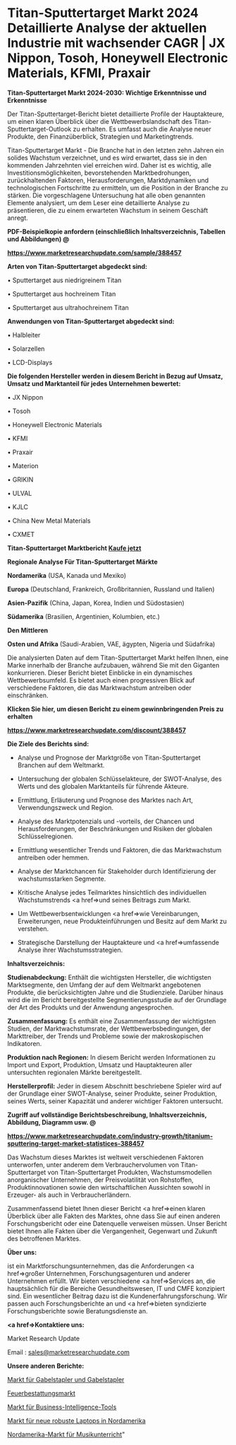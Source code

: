 # Titan-Sputtertarget Markt 2024 Detaillierte Analyse der aktuellen Industrie mit wachsender CAGR | JX Nippon, Tosoh, Honeywell Electronic Materials, KFMI, Praxair

<strong>Titan-Sputtertarget Markt 2024-2030: Wichtige Erkenntnisse und Erkenntnisse</strong>

Der Titan-Sputtertarget-Bericht bietet detaillierte Profile der Hauptakteure, um einen klaren Überblick über die Wettbewerbslandschaft des Titan-Sputtertarget-Outlook zu erhalten. Es umfasst auch die Analyse neuer Produkte, den Finanzüberblick, Strategien und Marketingtrends.

Titan-Sputtertarget Markt - Die Branche hat in den letzten zehn Jahren ein solides Wachstum verzeichnet, und es wird erwartet, dass sie in den kommenden Jahrzehnten viel erreichen wird. Daher ist es wichtig, alle Investitionsmöglichkeiten, bevorstehenden Marktbedrohungen, zurückhaltenden Faktoren, Herausforderungen, Marktdynamiken und technologischen Fortschritte zu ermitteln, um die Position in der Branche zu stärken. Die vorgeschlagene Untersuchung hat alle oben genannten Elemente analysiert, um dem Leser eine detaillierte Analyse zu präsentieren, die zu einem erwarteten Wachstum in seinem Geschäft anregt.



<strong><b>PDF-Beispielkopie anfordern (einschließlich Inhaltsverzeichnis, Tabellen und Abbildungen) @ </b></strong>

<strong><a href=https://www.marketresearchupdate.com/sample/388457>

<strong>https://www.marketresearchupdate.com/sample/388457</u></a></strong></strong>



<strong>Arten von Titan-Sputtertarget abgedeckt sind:</strong>

• Sputtertarget aus niedrigreinem Titan

• Sputtertarget aus hochreinem Titan

• Sputtertarget aus ultrahochreinem Titan



<strong>Anwendungen von Titan-Sputtertarget abgedeckt sind:</strong>

• Halbleiter

• Solarzellen

• LCD-Displays



<strong>Die folgenden Hersteller werden in diesem Bericht in Bezug auf Umsatz, Umsatz und Marktanteil für jedes Unternehmen bewertet:</strong>

• JX Nippon

• Tosoh

• Honeywell Electronic Materials

• KFMI

• Praxair

• Materion

• GRIKIN

• ULVAL

• KJLC

• China New Metal Materials

• CXMET



<strong>Titan-Sputtertarget Marktbericht <a href=https://www.marketresearchupdate.com/buynow/388457>Kaufe jetzt</a></strong>



<strong>Regionale Analyse Für Titan-Sputtertarget Märkte</strong>



<strong>Nordamerika</strong> (USA, Kanada und Mexiko)



<strong>Europa</strong> (Deutschland, Frankreich, Großbritannien, Russland und Italien)



<strong>Asien-Pazifik</strong> (China, Japan, Korea, Indien und Südostasien)



<strong>Südamerika</strong> (Brasilien, Argentinien, Kolumbien, etc.)



<strong>Den Mittleren</strong> 

<strong>Osten und Afrika</strong> (Saudi-Arabien, VAE, ägypten, Nigeria und Südafrika)

Die analysierten Daten auf dem Titan-Sputtertarget Markt helfen Ihnen, eine Marke innerhalb der Branche aufzubauen, während Sie mit den Giganten konkurrieren. Dieser Bericht bietet Einblicke in ein dynamisches Wettbewerbsumfeld. Es bietet auch einen progressiven Blick auf verschiedene Faktoren, die das Marktwachstum antreiben oder einschränken.



<strong>Klicken Sie hier, um diesen Bericht zu einem gewinnbringenden Preis zu erhalten
</strong>

<strong><a href=https://www.marketresearchupdate.com/discount/388457>https://www.marketresearchupdate.com/discount/388457</b></u></strong></a>



<strong>Die Ziele des Berichts sind:</strong>

- Analyse und Prognose der Marktgröße von Titan-Sputtertarget Branchen auf dem Weltmarkt.

- Untersuchung der globalen Schlüsselakteure, der SWOT-Analyse, des Werts und des globalen Marktanteils für führende Akteure.

- Ermittlung, Erläuterung und Prognose des Marktes nach Art, Verwendungszweck und Region.

- Analyse des Marktpotenzials und -vorteils, der Chancen und Herausforderungen, der Beschränkungen und Risiken der globalen Schlüsselregionen.

- Ermittlung wesentlicher Trends und Faktoren, die das Marktwachstum antreiben oder hemmen.

- Analyse der Marktchancen für Stakeholder durch Identifizierung der wachstumsstarken Segmente.

- Kritische Analyse jedes Teilmarktes hinsichtlich des individuellen Wachstumstrends <a href=>und</a> seines Beitrags zum Markt.

- Um Wettbewerbsentwicklungen <a href=>wie</a> Vereinbarungen, Erweiterungen, neue Produkteinführungen und Besitz auf dem Markt zu verstehen.

- Strategische Darstellung der Hauptakteure und <a href=>umfas</a>sende Analyse ihrer Wachstumsstrategien.



<strong>Inhaltsverzeichnis:</strong>



<strong>Studienabdeckung:</strong> Enthält die wichtigsten Hersteller, die wichtigsten Marktsegmente, den Umfang der auf dem Weltmarkt angebotenen Produkte, die berücksichtigten Jahre und die Studienziele. Darüber hinaus wird die im Bericht bereitgestellte Segmentierungsstudie auf der Grundlage der Art des Produkts und der Anwendung angesprochen.



<strong>Zusammenfassung:</strong> Es enthält eine Zusammenfassung der wichtigsten Studien, der Marktwachstumsrate, der Wettbewerbsbedingungen, der Markttreiber, der Trends und Probleme sowie der makroskopischen Indikatoren.



<strong>Produktion nach Regionen:</strong> In diesem Bericht werden Informationen zu Import und Export, Produktion, Umsatz und Hauptakteuren aller untersuchten regionalen Märkte bereitgestellt.



<strong>Herstellerprofil:</strong> Jeder in diesem Abschnitt beschriebene Spieler wird auf der Grundlage einer SWOT-Analyse, seiner Produkte, seiner Produktion, seines Werts, seiner Kapazität und anderer wichtiger Faktoren untersucht.



<strong><b>Zugriff auf vollständige Berichtsbeschreibung, Inhaltsverzeichnis, Abbildung, Diagramm usw. @ </b></strong>

<strong><a href=https://www.marketresearchupdate.com/industry-growth/titanium-sputtering-target-market-statistices-388457>https://www.marketresearchupdate.com/industry-growth/titanium-sputtering-target-market-statistices-388457</a></strong>

Das Wachstum dieses Marktes ist weltweit verschiedenen Faktoren unterworfen, unter anderem dem Verbrauchervolumen von Titan-Sputtertarget von Titan-Sputtertarget Produkten, Wachstumsmodellen anorganischer Unternehmen, der Preisvolatilität von Rohstoffen, Produktinnovationen sowie den wirtschaftlichen Aussichten sowohl in Erzeuger- als auch in Verbraucherländern.

Zusammenfassend bietet Ihnen dieser Bericht <a href=>einen</a> klaren Überblick über alle Fakten des Marktes, ohne dass Sie auf einen anderen Forschungsbericht oder eine Datenquelle verweisen müssen. Unser Bericht bietet Ihnen alle Fakten über die Vergangenheit, Gegenwart und Zukunft des betroffenen Marktes.



<strong>Über uns:</strong>

 ist ein Marktforschungsunternehmen, das die Anforderungen <a href=>großer</a> Unternehmen, Forschungsagenturen und anderer Unternehmen erfüllt. Wir bieten verschiedene <a href=>Services</a> an, die hauptsächlich für die Bereiche Gesundheitswesen, IT und CMFE konzipiert sind. Ein wesentlicher Beitrag dazu ist die Kundenerfahrungsforschung. Wir passen auch Forschungsberichte an und <a href=>bieten</a> syndizierte Forschungsberichte sowie Beratungsdienste an.



<strong><a href=>Kontaktiere uns:</a></strong>

Market Research Update

Email : sales@marketresearchupdate.com



<strong>Unsere anderen Berichte:</strong>

<a href=https://www.linkedin.com/pulse/forklifts-lift-trucks-market-2023-latest-trending>Markt für Gabelstapler und Gabelstapler</a>

<a href=https://www.linkedin.com/pulse/cremation-market-size-trends-consumption-future>Feuerbestattungsmarkt</a>

<a href=https://www.linkedin.com/pulse/business-intelligence-tools-market-2023-remarking>Markt für Business-Intelligence-Tools</a>

<a href=https://www.linkedin.com/pulse/north-america-new-rugged-laptop-market-demand-growth-challenges>Markt für neue robuste Laptops in Nordamerika</a>

<a href=https://www.linkedin.com/pulse/north-america-music-instruction-market-2023-tjxjf/>Nordamerika-Markt für Musikunterricht</a>"
